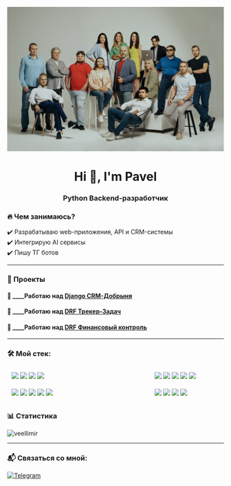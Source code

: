 [![Header](https://github.com/veellimir/veellimir/blob/main/assets/photo_2023-09-05_18-26-56.jpg)]()
<h1 align="center">Hi 👋, I'm Pavel</h1>
<h3 align="center">Python Backend-разработчик</h3>

<h3>🔥 Чем занимаюсь? </h3>
✔️ Разрабатываю web-приложения, API и CRM-системы<br>
✔️ Интегрирую AI сервисы<br>
✔️ Пишу ТГ ботов<br>

---

### 🚀 Проекты
#### 🔭 ____Работаю над [Django CRM-Добрыня](https://github.com/veellimir/Django_Journal_Dobrynya)
#### 🔭 ____Работаю над [DRF Трекер-Задач](https://github.com/veellimir/Djangorest-Mobile_Backend)
#### 🔭 ____Работаю над [DRF Финансовый контроль](https://github.com/veellimir/My_money_smart)

---

### 🛠 Мой стек:

<div style="display: flex; flex-wrap: wrap; justify-content: space-between;">
  <div style="width: 30%; padding: 10px;">
    <img src="https://img.shields.io/badge/-Python-2f4f4f?style=for-the-badge&logo=python" />
    <img src="https://img.shields.io/badge/-django-048280?style=for-the-badge&logo=django" />
    <img src="https://img.shields.io/badge/-fastapi-e4ecfc?style=for-the-badge&logo=fastapi" />
    <img src="https://img.shields.io/badge/-flask-046f87?style=for-the-badge&logo=flask" />
  </div>

  <div style="width: 30%; padding: 10px;">
    <img src="https://img.shields.io/badge/-javascript-c0c0c0?style=for-the-badge&logo=javascript" />
    <img src="https://img.shields.io/badge/-html-008b8b?style=for-the-badge&logo=html5" />
    <img src="https://img.shields.io/badge/-css-57719b?style=for-the-badge&logo=c" />
    <img src="https://img.shields.io/badge/-vue-085e17?style=for-the-badge&logo=v" />
    <img src="https://img.shields.io/badge/-React-085e17?style=for-the-badge&logo=react" />
  </div>

  <div style="width: 30%; padding: 10px;">
    <img src="https://img.shields.io/badge/-PostgreSQL-000000?style=for-the-badge&logo=postgresql" />
    <img src="https://img.shields.io/badge/-MySQL-000000?style=for-the-badge&logo=mysql" />
    <img src="https://img.shields.io/badge/-docker-042b7d?style=for-the-badge&logo=docker" />
    <img src="https://img.shields.io/badge/-Redis-042b7d?style=for-the-badge&logo=redis" />
    <img src="https://img.shields.io/badge/-Celery-042b7d?style=for-the-badge&logo=celery" />
  </div>

  <div style="width: 30%; padding: 10px;">
    <img src="https://img.shields.io/badge/-github-1c0c13?style=for-the-badge&logo=github" />
    <img src="https://img.shields.io/badge/-gitlab-1c0c13?style=for-the-badge&logo=gitlab" />
    <img src="https://img.shields.io/badge/-linux(ubuntu)-5b1a7e?style=for-the-badge&logo=linux" />
    <img src="https://img.shields.io/badge/-Windows-04457d?style=for-the-badge&logo=windows" />
  </div>
</div>




### 📊 Статистика  

<p>
  <img src="https://github-readme-stats.vercel.app/api/top-langs?username=veellimir&show_icons=true&locale=en&layout=compact" alt="veellimir" />
</p>

---


### 📬 Связаться со мной:
[![Telegram](https://img.shields.io/badge/-Telegram-04597c?style=for-the-badge&logo=telegram)](https://t.me/Pa_0tel)
